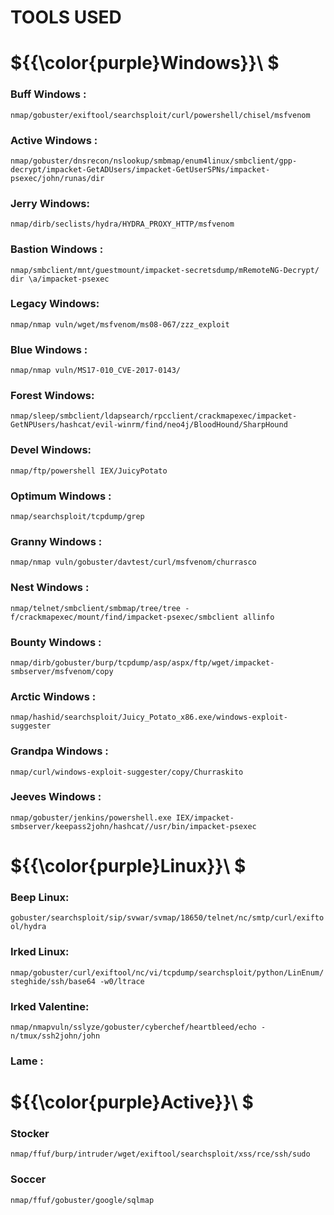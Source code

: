 # TOOLS USED

# ${{\color{purple}Windows}}\ $

### Buff Windows :

``nmap/gobuster/exiftool/searchsploit/curl/powershell/chisel/msfvenom``

### Active Windows :

``nmap/gobuster/dnsrecon/nslookup/smbmap/enum4linux/smbclient/gpp-decrypt/impacket-GetADUsers/impacket-GetUserSPNs/impacket-psexec/john/runas/dir``

### Jerry Windows:

``nmap/dirb/seclists/hydra/HYDRA_PROXY_HTTP/msfvenom``

### Bastion Windows :

``nmap/smbclient/mnt/guestmount/impacket-secretsdump/mRemoteNG-Decrypt/ dir \a/impacket-psexec``

### Legacy Windows:

``nmap/nmap vuln/wget/msfvenom/ms08-067/zzz_exploit``

### Blue Windows :

``nmap/nmap vuln/MS17-010_CVE-2017-0143/``

### Forest Windows:

``nmap/sleep/smbclient/ldapsearch/rpcclient/crackmapexec/impacket-GetNPUsers/hashcat/evil-winrm/find/neo4j/BloodHound/SharpHound``

### Devel Windows:

``nmap/ftp/powershell IEX/JuicyPotato``

### Optimum Windows : 

``nmap/searchsploit/tcpdump/grep``

### Granny Windows :

``nmap/nmap vuln/gobuster/davtest/curl/msfvenom/churrasco``

### Nest Windows : 

``nmap/telnet/smbclient/smbmap/tree/tree -f/crackmapexec/mount/find/impacket-psexec/smbclient allinfo``

### Bounty Windows :

``nmap/dirb/gobuster/burp/tcpdump/asp/aspx/ftp/wget/impacket-smbserver/msfvenom/copy``

### Arctic Windows :

``nmap/hashid/searchsploit/Juicy_Potato_x86.exe/windows-exploit-suggester``

### Grandpa Windows : 

``nmap/curl/windows-exploit-suggester/copy/Churraskito``

### Jeeves Windows :

``nmap/gobuster/jenkins/powershell.exe IEX/impacket-smbserver/keepass2john/hashcat//usr/bin/impacket-psexec``

# ${{\color{purple}Linux}}\ $

### Beep Linux:

``gobuster/searchsploit/sip/svwar/svmap/18650/telnet/nc/smtp/curl/exiftool/hydra``

### Irked Linux:

``nmap/gobuster/curl/exiftool/nc/vi/tcpdump/searchsploit/python/LinEnum/steghide/ssh/base64 -w0/ltrace``

### Irked Valentine:

``nmap/nmapvuln/sslyze/gobuster/cyberchef/heartbleed/echo -n/tmux/ssh2john/john``

### Lame :

# ${{\color{purple}Active}}\ $

### Stocker

``nmap/ffuf/burp/intruder/wget/exiftool/searchsploit/xss/rce/ssh/sudo``

### Soccer

``nmap/ffuf/gobuster/google/sqlmap``
